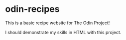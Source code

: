 # odin-recipes
This is a basic recipe website for The Odin Project! 

I should demonstrate my skills in HTML with this project.